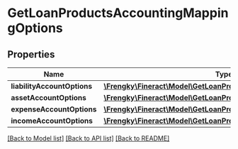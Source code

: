 # GetLoanProductsAccountingMappingOptions

## Properties
Name | Type | Description | Notes
------------ | ------------- | ------------- | -------------
**liabilityAccountOptions** | [**\Frengky\Fineract\Model\GetLoanProductsLiabilityAccountOptions[]**](GetLoanProductsLiabilityAccountOptions.md) |  | [optional] 
**assetAccountOptions** | [**\Frengky\Fineract\Model\GetLoanProductsAssetAccountOptions[]**](GetLoanProductsAssetAccountOptions.md) |  | [optional] 
**expenseAccountOptions** | [**\Frengky\Fineract\Model\GetLoanProductsExpenseAccountOptions[]**](GetLoanProductsExpenseAccountOptions.md) |  | [optional] 
**incomeAccountOptions** | [**\Frengky\Fineract\Model\GetLoanProductsIncomeAccountOptions[]**](GetLoanProductsIncomeAccountOptions.md) |  | [optional] 

[[Back to Model list]](../../README.md#documentation-for-models) [[Back to API list]](../../README.md#documentation-for-api-endpoints) [[Back to README]](../../README.md)


